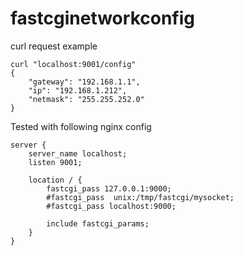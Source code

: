 # fastcginetworkconfig



curl request example  

```
curl "localhost:9001/config"
{
    "gateway": "192.168.1.1",
    "ip": "192.168.1.212",
    "netmask": "255.255.252.0"
}
```

Tested with following nginx config
```
server { 
    server_name localhost; 
    listen 9001;    

    location / { 
        fastcgi_pass 127.0.0.1:9000; 
        #fastcgi_pass  unix:/tmp/fastcgi/mysocket; 
        #fastcgi_pass localhost:9000; 
    
        include fastcgi_params; 
    }   
}
```
